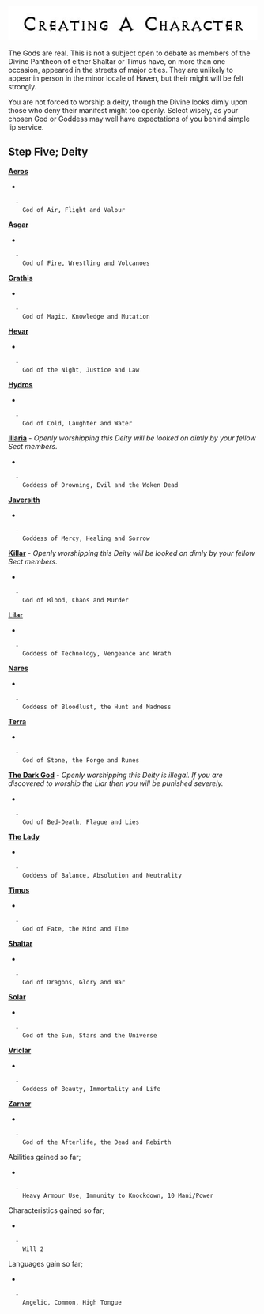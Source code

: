 

<div class="center" style="width: auto; margin-left: auto; margin-right: auto;">

![<File:CharGen.jpg>](CharGen.jpg "File:CharGen.jpg")

</div>

The Gods are real. This is not a subject open to debate as members of
the Divine Pantheon of either Shaltar or Timus have, on more than one
occasion, appeared in the streets of major cities. They are unlikely to
appear in person in the minor locale of Haven, but their might will be
felt strongly.

You are not forced to worship a deity, though the Divine looks dimly
upon those who deny their manifest might too openly. Select wisely, as
your chosen God or Goddess may well have expectations of you behind
simple lip service.

## **Step Five; Deity**

**[Aeros](GoldAngelOrderCA "wikilink")**

  -

      -
        God of Air, Flight and Valour

**[Asgar](GoldAngelOrderCAs "wikilink")**

  -

      -
        God of Fire, Wrestling and Volcanoes

**[Grathis](GoldAngelOrderCG "wikilink")**

  -

      -
        God of Magic, Knowledge and Mutation

**[Hevar](GoldAngelOrderCH "wikilink")**

  -

      -
        God of the Night, Justice and Law

**[Hydros](GoldAngelOrderCHy "wikilink")**

  -

      -
        God of Cold, Laughter and Water

**[Illaria](GoldAngelOrderCI "wikilink")** - *Openly worshipping this
Deity will be looked on dimly by your fellow Sect members.*

  -

      -
        Goddess of Drowning, Evil and the Woken Dead

**[Javersith](GoldAngelOrderCJ "wikilink")**

  -

      -
        Goddess of Mercy, Healing and Sorrow

**[Killar](GoldAngelOrderCK "wikilink")** - *Openly worshipping this
Deity will be looked on dimly by your fellow Sect members.*

  -

      -
        God of Blood, Chaos and Murder

**[Lilar](GoldAngelOrderCL "wikilink")**

  -

      -
        Goddess of Technology, Vengeance and Wrath

**[Nares](GoldAngelOrderCN "wikilink")**

  -

      -
        Goddess of Bloodlust, the Hunt and Madness

**[Terra](GoldAngelOrderCT "wikilink")**

  -

      -
        God of Stone, the Forge and Runes

**[The Dark God](GoldAngelOrderCDG "wikilink")** - *Openly worshipping
this Deity is illegal. If you are discovered to worship the Liar then
you will be punished severely.*

  -

      -
        God of Bed-Death, Plague and Lies

**[The Lady](GoldAngelOrderCTL "wikilink")**

  -

      -
        Goddess of Balance, Absolution and Neutrality

**[Timus](GoldAngelOrderCT "wikilink")**

  -

      -
        God of Fate, the Mind and Time

**[Shaltar](GoldAngelOrderCS "wikilink")**

  -

      -
        God of Dragons, Glory and War

**[Solar](GoldAngelOrderCSo "wikilink")**

  -

      -
        God of the Sun, Stars and the Universe

**[Vriclar](GoldAngelOrderCV "wikilink")**

  -

      -
        Goddess of Beauty, Immortality and Life

**[Zarner](GoldAngelOrderCZ "wikilink")**

  -

      -
        God of the Afterlife, the Dead and Rebirth

Abilities gained so far;

  -

      -
        Heavy Armour Use, Immunity to Knockdown, 10 Mani/Power

Characteristics gained so far;

  -

      -
        Will 2

Languages gain so far;

  -

      -
        Angelic, Common, High Tongue
